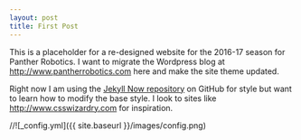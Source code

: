 ```yaml
---
layout: post
title: First Post
---
```


This is a placeholder for a re-designed website for the 2016-17 season for Panther Robotics.  I want to migrate the Wordpress blog at <http://www.pantherrobotics.com> here and make the site theme updated.

Right now I am using the [Jekyll Now repository](https://github.com/barryclark/jekyll-now) on GitHub for style but want to learn how to modify the base style.  I look to sites like <http://www.csswizardry.com> for inspiration.

//![_config.yml]({{ site.baseurl }}/images/config.png)
